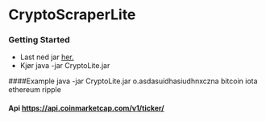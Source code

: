 # CryptoScraperLite

### Getting Started

* Last ned jar <a href="https://github.com/181221/h181221.github.io/tree/master/CryptoScraperLite">her.</a>
* Kjør java -jar CryptoLite.jar <PushBullet-Api> <coin> <coin> <coin>

####Example 
java -jar CryptoLite.jar o.asdasuidhasiudhnxczna bitcoin iota ethereum ripple

#### Api https://api.coinmarketcap.com/v1/ticker/